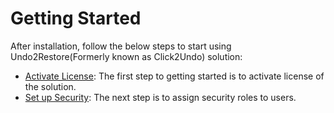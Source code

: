 # Getting Started

After installation, follow the below steps to start using Undo2Restore(Formerly known as Click2Undo) solution:

* [Activate License](https://docs.inogic.com/click2undo/getting-started/activate-license): The first step to getting started is to activate license of the solution.
* [Set up Security](https://docs.inogic.com/click2undo/getting-started/set-security): The next step is to assign security roles to users.

&#x20;
